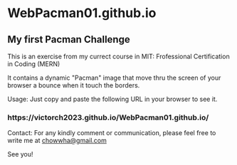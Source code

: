 # WebPacman01.github.io
<H2>My first Pacman Challenge</H2>
<p1>This is an exercise from my currect course in MIT: Frofessional Certification in Coding (MERN)</P1>

<p2>It contains a dynamic "Pacman" image that move thru the screen of your browser a bounce when it touch the borders.</P2>

<p3>Usage: Just copy and paste the following URL in your browser to see it.</p3>
<H3>https://victorch2023.github.io/WebPacman01.github.io/</H3>

<p5>Contact: For any kindly comment or communication, please feel free to write me at chowwha@gmail.com</p5>

See you!
